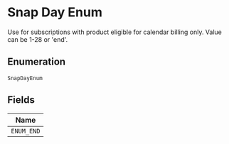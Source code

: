 
# Snap Day Enum

Use for subscriptions with product eligible for calendar billing only. Value can be 1-28 or 'end'.

## Enumeration

`SnapDayEnum`

## Fields

| Name |
|  --- |
| `ENUM_END` |

